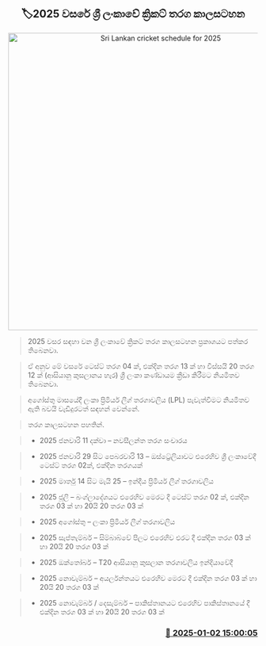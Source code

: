 <p align='center'><b><h2 align='center' title='Sri Lankan cricket schedule for 2025'>🏷2025 වසරේ ශ්‍රී ලංකාවේ ක්‍රිකට් තරග කාලසටහන</h2></b></p>
<p align='center'><img src='https://helakuru.sgp1.cdn.digitaloceanspaces.com/esana/images/lib/srilanka-cricket[1].jpg' width='600' alt='Sri Lankan cricket schedule for 2025'></p>

> 2025 වසර සඳහා වන ශ්‍රී ලංකාවේ ක්‍රිකට් තරග කාලසටහන ප්‍රකාශයට පත්කර තිබෙනවා.

> ඒ අනුව මේ වසරේ ටෙස්ට් තරග 04 ක්, එක්දින තරග 13 ක් හා විස්සයි 20 තරග 12 ක් (ආසියානු කුසලානය හැර) ශ්‍රී ලංකා කණ්ඩායම ක්‍රීඩා කිරීමට නියමිතව තිබෙනවා.

> අගෝස්තු මාසයේදී ලංකා ප්‍රිමියර් ලීග් තරගාවලිය (LPL) පැවැත්වීමට නියමිතව ඇති බවයි වැඩිදුරටත් සඳහන් වෙන්නේ.

> තරග කාලසටහන පහතින්.

> * 2025 ජනවාරි 11 දක්වා – නවසීලන්ත තරග සංචාරය

> * 2025 ජනවාරි 29 සිට පෙබරවාරි 13 – ඔස්ට්‍රේලියාවට එරෙහිව ශ්‍රී ලංකාවේදී ටෙස්ට් තරග 02ක්, එක්දින තරගයක්

> * 2025 මාර්තු 14 සිට මැයි 25 – ඉන්දීය ප්‍රිමියර් ලීග් තරගාවලිය

> * 2025 ජූලි – බංග්ලාදේශයට එරෙහිව මෙරට දී ටෙස්ට් තරග 02 ක්, එක්දින තරග 03 ක් හා 20යි 20 තරග 03 ක්

> * 2025 අගෝස්තු – ලංකා ප්‍රිමියර් ලීග් තරගාවලිය

> * 2025 සැප්තැම්බර් – සිම්බාබ්වේ පිලට එරෙහිව එරට දී එක්දින තරග 03 ක් හා 20යි 20 තරග 03 ක්

> * 2025 ඔක්තෝබර් – T20 ආසියානු කුසලාන තරගාවලිය ඉන්දියාවේදී

> * 2025 නොවැම්බර් – අයර්ලන්තයට එරෙහිව මෙරට දී එක්දින තරග 03 ක් හා 20යි 20 තරග 03 ක්

> * 2025 නොවැම්බර් / දෙසැම්බර් – පාකිස්තානයට එරෙහිව පාකිස්තානයේ දී එක්දින තරග 03 ක් හා 20යි 20 තරග 03 ක්



<h3 align='right'><a href='https://www.helakuru.lk/esana/p/106265/'>📅 2025-01-02 15:00:05</a></h3>
